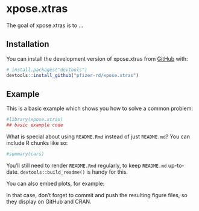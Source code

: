 
<!-- README.md is generated from README.Rmd. Please edit that file -->

# xpose.xtras

<!-- badges: start -->
<!-- badges: end -->

The goal of xpose.xtras is to …

## Installation

You can install the development version of xpose.xtras from
[GitHub](https://github.com/) with:

``` r
# install.packages("devtools")
devtools::install_github("pfizer-rd/xpose.xtras")
```

## Example

This is a basic example which shows you how to solve a common problem:

``` r
#library(xpose.xtras)
## basic example code
```

What is special about using `README.Rmd` instead of just `README.md`?
You can include R chunks like so:

``` r
#summary(cars)
```

You’ll still need to render `README.Rmd` regularly, to keep `README.md`
up-to-date. `devtools::build_readme()` is handy for this.

You can also embed plots, for example:

In that case, don’t forget to commit and push the resulting figure
files, so they display on GitHub and CRAN.
